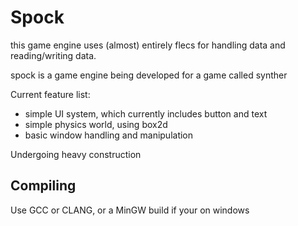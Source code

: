 # Spock

this game engine uses (almost) entirely flecs for handling data and reading/writing data.

spock is a game engine being developed for a game called synther

Current feature list:
- simple UI system, which currently includes button and text
- simple physics world, using box2d
- basic window handling and manipulation

Undergoing heavy construction

## Compiling

Use GCC or CLANG, or a MinGW build if your on windows

